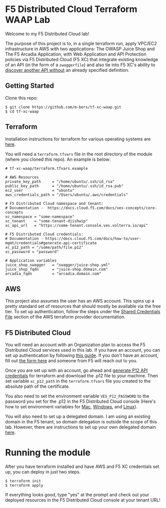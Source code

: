 # F5 Distributed Cloud Terraform WAAP Lab

Welcome to my F5 Distributed Cloud lab! 

The purpose of this project is to, in a single terraform run, apply VPC/EC2 infrastructure in AWS with two applications: The OWASP Juice Shop and The F5 Arcadia Application, with Web Application and API Protection policies via F5 Distributed Cloud (F5 XC) that integrate existing knowledge of an API (in the form of a `swaggerfile`) and also tie into F5 XC's ability to [discover another API without](https://docs.cloud.f5.com/docs/how-to/app-security/apiep-discovery-control) an already specified definition.

## Getting Started

Clone this repo: 

```shell
$ git clone https://github.com/m-bers/tf-xc-waap.git
$ cd tf-xc-waap
```

## Terraform

Installation instructions for terraform for various operating systems are [here](https://learn.hashicorp.com/tutorials/terraform/install-cli). 

You will need a `terraform.tfvars` file in the root directory of the module (where you cloned this repo). An example is below:
```shell
# tf-xc-waap/terraform.tfvars.example

# AWS Resources
private_key_path     = "/home/ubuntu/.ssh/id_rsa"
public_key_path      = "/home/ubuntu/.ssh/id_rsa.pub"
ec2_user             = "ubuntu"
aws_credentials_path = "/Users/ubuntu/.aws/credentials"

# F5 Distributed Cloud namespace and tenant:
# Documentation -  https://docs.cloud.f5.com/docs/ves-concepts/core-concepts
xc_namespace = "some-namespace"
xc_tenant    = "some-tenant-djishwip"
xc_api_url   = "https://some-tenant.console.ves.volterra.io/api"

# F5 Distributed Cloud credentials:
# Documentation - https://docs.cloud.f5.com/docs/how-to/user-mgmt/credentials#generate-api-certificate
xc_p12_path = "/some/path/file.p12"
xc_password = "password"

# Application variables
juice_shop_swagger   = "swagger/juice-shop.yml"
juice_shop_fqdn      = "juice-shop.domain.com"
arcadia_fqdn         = "arcadia.domain.com"
```
## AWS 
This project also assumes the user has an AWS account. This spins up a pretty standard set of resources that should mostly be available via the free tier. To set up authentication, follow the steps under the [Shared Credentials File](https://registry.terraform.io/providers/hashicorp/aws/2.34.0/docs#shared-credentials-file) section of the AWS terraform provider documentation.

## F5 Distributed Cloud
You will need an account with an Organization plan to access the F5 Distributed Cloud services used in this lab. If you have an account, you can set up authentication by following [this guide](https://registry.terraform.io/providers/volterraedge/volterra/latest/docs). If you don't have an account, fill out [the form here](https://www.f5.com/products/get-f5) and someone from F5 will reach out to you.

Once you are set up with an account, go ahead and [generate P12 API credentials](https://docs.cloud.f5.com/docs/how-to/user-mgmt/credentials#generate-api-certificate) for terraform and download the .p12 file to your machine. Then set variable `xc_p12_path` in the `terraform.tfvars` file you created to the absolute path of the certificate. 

You also need to set the environment variable `VES_P12_PASSWORD` to the password you set for the .p12 in the F5 Distributed Cloud console (Here's how to set environment variables for [Mac](https://support.apple.com/guide/terminal/use-environment-variables-apd382cc5fa-4f58-4449-b20a-41c53c006f8f/mac), [Windows](https://docs.microsoft.com/en-us/windows-server/administration/windows-commands/set_1), and [Linux](https://www.digitalocean.com/community/tutorials/how-to-read-and-set-environmental-and-shell-variables-on-linux)).

You will also need to set up a delegated domain. I am using an existing domain in the F5 tenant, so domain delegation is outside the scope of this lab. However, there are instructions to set up your own delegated domain [here](https://docs.cloud.f5.com/docs/how-to/app-networking/domain-delegation).

# Running the module

After you have terraform installed and have AWS and F5 XC credentials set up, you can deploy in just two steps.

```shell
$ terraform init
$ terraform apply 
```

If everything looks good, type "yes" at the prompt and check out your deployed resources in the F5 Distributed Cloud console at your tenant URL!